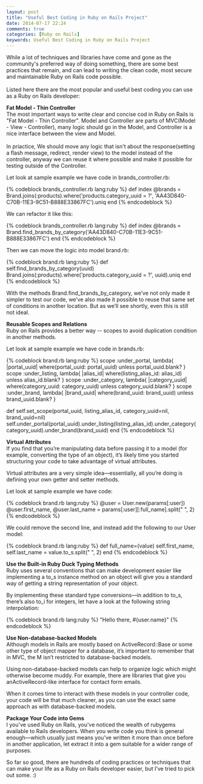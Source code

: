 ```yaml
---
layout: post
title: "Useful Best Coding in Ruby on Rails Project"
date: 2014-07-17 22:24
comments: true
categories: [Ruby on Rails]
keywords: Useful Best Coding in Ruby on Rails Project
---
```


<p>
  While a lot of techniques and libraries have come and gone as the community's preferred way of doing something, there are some best practices that remain, and can lead to writing the clean code, most secure and maintainable Ruby on Rails code possible.<br/><br/>
  Listed here there are the most popular and useful best coding you can use as a Ruby on Rails developer:
</p>

<p>
  <strong>Fat Model - Thin Controller</strong><br/>
  The most important ways to write clear and concise cod in Ruby on Rails is "Fat Model - Thin Controller". Model and Controller are parts of MVC(Model - View - Controller), many logic should go in the Model, and Controller is a nice interface between the view and Model.<br/><br/>
  In priactice, We should move any logic that isn't about the response(setting a flash message, redirect, render view) to the model instead of the controller, anyway we can reuse it where possible and make it possible for testing outside of the Controller.
</p>

<p>
  Let look at sample example we have code in brands_controller.rb:
</p>
{% codeblock brands_controller.rb lang:ruby %}
def index
  @brands = Brand.joins(:products).where('products.category_uuid = ?', 'AA43D840-C70B-11E3-9C51-B888E33867FC').uniq
end
{% endcodeblock %}

<p>
  We can refactor it like this:
</p>
{% codeblock brands_controller.rb lang:ruby %}
def index
  @brands = Brand.find_brands_by_category('AA43D840-C70B-11E3-9C51-B888E33867FC')
end
{% endcodeblock %}

<p>
  Then we can move the logic into model brand.rb:
</p>
{% codeblock brand.rb lang:ruby %}
def self.find_brands_by_category(uuid)
  Brand.joins(:products).where('products.category_uuid = ?', uuid).uniq
end
{% endcodeblock %}

<p>
  With the methods Brand.find_brands_by_category, we’ve not only made it simpler to test our code, we’ve also made it possible to reuse that same set of conditions in another location. But as we’ll see shortly, even this is still not ideal.
</p>

<p>
  <strong>Reusable Scopes and Relations</strong><br/>
  Ruby on Rails provides a better way -- scopes to avoid duplication condition in another methods.
</p>

<p>
  Let look at sample example we have code in brands.rb:
</p>

{% codeblock brand.rb lang:ruby %}
scope :under_portal, lambda{ |portal_uuid| where(portal_uuid: portal_uuid) unless portal_uuid.blank? }
scope :under_listing, lambda{ |alias_id| where(listing_alias_id: alias_id) unless alias_id.blank? }
scope :under_category, lambda{ |category_uuid| where(category_uuid: category_uuid) unless category_uuid.blank? }
scope :under_brand, lambda{ |brand_uuid| where(brand_uuid: brand_uuid) unless brand_uuid.blank? }

def self.set_scope(portal_uuid, listing_alias_id, category_uuid=nil, brand_uuid=nil)
  self.under_portal(portal_uuid).under_listing(listing_alias_id).under_category(category_uuid).under_brand(brand_uuid)
end
{% endcodeblock %}

<p>
  <strong>Virtual Attributes</strong><br/>
  If you find that you’re manipulating data before passing it to a model (for example, converting the type of an object), it’s likely time you started structuring your code to take advantage of virtual attributes.<br/>
</p>

<p>
  Virtual attributes are a very simple idea—essentially, all you’re doing is defining your own getter and setter methods.<br/>
</p>

<p>
  Let look at sample example we have code:
</p>
{% codeblock brand.rb lang:ruby %}
@user = User.new(params[:user])
@user.first_name, @user.last_name = params[:user][:full_name].split(" ", 2)
{% endcodeblock %}

<p>
  We could remove the second line, and instead add the following to our User model:
</p>
{% codeblock brand.rb lang:ruby %}
def full_name=(value)
  self.first_name, self.last_name = value.to_s.split(" ", 2)
end
{% endcodeblock %}

<p>
  <strong>Use the Built-in Ruby Duck Typing Methods</strong><br/>
  Ruby uses several conventions that can make development easier like implementing a to_s instance method on an object will give you a standard way of getting a string representation of your object.
</p>
<p>
  By implementing these standard type conversions—in addition to to_s, there’s also to_i for integers, let have a look at the following string interpolation:
</p>
{% codeblock brand.rb lang:ruby %}
"Hello there, #{user.name}"
{% endcodeblock %}

<p>
  <strong>Use Non-database-backed Models</strong><br/>
  Although models in Rails are mostly based on ActiveRecord::Base or some other type of object mapper for a database, it’s important to remember that in MVC, the M isn’t restricted to database-backed models.
</p>

<p>
  Using non-database-backed models can help to organize logic which might otherwise become muddy. For example, there are libraries that give you anActiveRecord-like interface for contact form emails.
</p>

<p>
  When it comes time to interact with these models in your controller code, your code will be that much cleaner, as you can use the exact same approach as with database-backed models.
</p>

<p>
  <strong>Package Your Code into Gems</strong><br/>
  I you've used Ruby on Rails, you've noticed the wealth of rubygems available to Rails developers.
  When you write code you think is general enough—which usually just means you’ve written it more than once before in another application, let extract it into a gem suitable for a wider range of purposes.<br/>
</p>

<p>
  So far so good, there are hundreds of coding practices or techniques that can make your life as a Ruby on Rails developer easier, but I’ve tried to pick out some. :)
</p>
